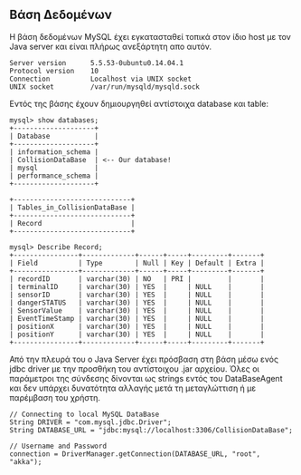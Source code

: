 ## Βάση Δεδομένων



  Η βάση δεδομένων MySQL έχει εγκατασταθεί τοπικά στον ίδιο host με τον Java server και είναι πλήρως ανεξάρτητη απο αυτόν.
```
Server version      5.5.53-0ubuntu0.14.04.1
Protocol version    10
Connection		    Localhost via UNIX socket
UNIX socket         /var/run/mysqld/mysqld.sock
```

  Εντός της βάσης έχουν δημιουργηθεί αντίστοιχα database και table:

```
mysql> show databases;
+--------------------+
| Database           |
+--------------------+
| information_schema |
| CollisionDataBase  | <-- Our database!
| mysql              |
| performance_schema |
+--------------------+
```
```
+-----------------------------+
| Tables_in_CollisionDataBase |
+-----------------------------+
| Record                      |
+-----------------------------+

```

```
mysql> Describe Record;
+----------------+-------------+------+-----+---------+-------+
| Field          | Type        | Null | Key | Default | Extra |
+----------------+-------------+------+-----+---------+-------+
| recordID       | varchar(30) | NO   | PRI |         |       |
| terminalID     | varchar(30) | YES  |     | NULL    |       |
| sensorID       | varchar(30) | YES  |     | NULL    |       |
| dangerSTATUS   | varchar(30) | YES  |     | NULL    |       |
| SensorValue    | varchar(30) | YES  |     | NULL    |       |
| EventTimeStamp | varchar(30) | YES  |     | NULL    |       |
| positionX      | varchar(30) | YES  |     | NULL    |       |
| positionY      | varchar(30) | YES  |     | NULL    |       |
+----------------+-------------+------+-----+---------+-------+
```

Από την πλευρά του ο Java Server έχει πρόσβαση στη βάση μέσω ενός jdbc driver με την προσθήκη του αντίστοιχου .jar αρχείου. Όλες οι παράμετροι της σύνδεσης δίνονται ως strings εντός του DataBaseAgent και δεν υπάρχει δυνατότητα αλλαγής μετά τη μεταγλώττιση ή με παρέμβαση του χρήστη.

```
// Connecting to local MySQL DataBase
String DRIVER = "com.mysql.jdbc.Driver";
String DATABASE_URL = "jdbc:mysql://localhost:3306/CollisionDataBase";

// Username and Password
connection = DriverManager.getConnection(DATABASE_URL, "root", "akka");

```